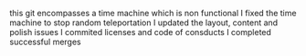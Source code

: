 this git encompasses a time machine which is non functional
I fixed the time machine to stop random teleportation
I updated the layout, content and polish issues
I commited licenses and code of consducts
I completed successful merges

